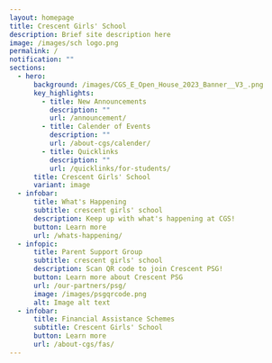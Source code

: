 ```yaml
---
layout: homepage
title: Crescent Girls' School
description: Brief site description here
image: /images/sch logo.png
permalink: /
notification: ""
sections:
  - hero:
      background: /images/CGS_E_Open_House_2023_Banner__V3_.png
      key_highlights:
        - title: New Announcements
          description: ""
          url: /announcement/
        - title: Calender of Events
          description: ""
          url: /about-cgs/calender/
        - title: Quicklinks
          description: ""
          url: /quicklinks/for-students/
      title: Crescent Girls' School
      variant: image
  - infobar:
      title: What's Happening
      subtitle: crescent girls' school
      description: Keep up with what's happening at CGS!
      button: Learn more
      url: /whats-happening/
  - infopic:
      title: Parent Support Group
      subtitle: crescent girls' school
      description: Scan QR code to join Crescent PSG!
      button: Learn more about Crescent PSG
      url: /our-partners/psg/
      image: /images/psgqrcode.png
      alt: Image alt text
  - infobar:
      title: Financial Assistance Schemes
      subtitle: Crescent Girls' School
      button: Learn more
      url: /about-cgs/fas/
---
```

